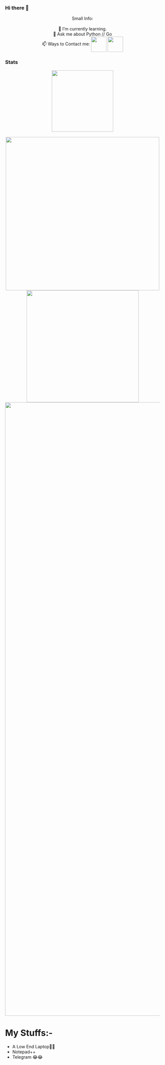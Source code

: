 ### Hi there 👋

<p align="center">
Small Info:<br><br>🌱 I’m currently learning.<br>💬 Ask me about Python // Go<br>📫 Ways to Contact me: <a href="https://t.me/TechiError"><img align="center" src="https://upload.wikimedia.org/wikipedia/commons/thumb/8/82/Telegram_logo.svg/512px-Telegram_logo.svg.png" width=50/></a> <a href="https://instagram.com/ItzSipak"><img align="center" src="https://upload.wikimedia.org/wikipedia/commons/thumb/a/a5/Instagram_icon.png/800px-Instagram_icon.png" width=50/></a>
</p>


### Stats
<p align="center">
<a href="https://github.com/TechiError">
  <img align="center" src="https://visitor-badge.laobi.icu/badge?page_id=TechiError" width=200/>
</a>
<br>
<br>

<a href="https://github.com/TechiError">
  <img align="center" src="https://github-readme-stats.vercel.app/api?username=TechiError&layout=compact&show_icons=true&theme=midnight-purple&cache_seconds=5&hide_border=True" width=500/>
</a>
<a href="https://github.com/TechiError">
  <img align="center" src="https://github-readme-stats.vercel.app/api/top-langs/?username=TechiError&layout=compact&theme=midnight-purple&cache_seconds=5&custom_title=Most%20Stuffs%20on:&langs_count=10&hide_border=True" width=365/>
</a>

<a href="https://github.com/TechiError">
  <img align="center" src="https://github-profile-trophy.vercel.app/?username=TechiError&theme=radical&row=1&no-frame=true&no-bg=true" width=2000/>
</a>
</p>

# My Stuffs:-

- A Low End Laptop🙂🙂
- Notepad++
- Telegram  😂😂
